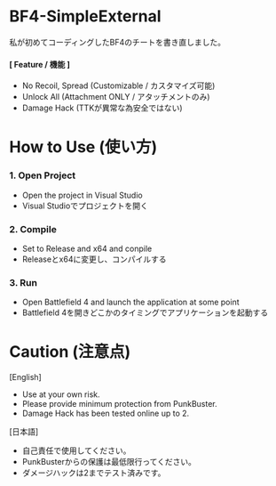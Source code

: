 # BF4-SimpleExternal

私が初めてコーディングしたBF4のチートを書き直しました。

#### [ Feature / 機能 ]
* No Recoil, Spread (Customizable / カスタマイズ可能)
* Unlock All (Attachment ONLY / アタッチメントのみ)
* Damage Hack (TTKが異常な為安全ではない)

# How to Use (使い方)

### 1. Open Project
  - Open the project in Visual Studio
  - Visual Studioでプロジェクトを開く

### 2. Compile
  - Set to Release and x64 and conpile
  - Releaseとx64に変更し、コンパイルする

### 3. Run
  - Open Battlefield 4 and launch the application at some point
  - Battlefield 4を開きどこかのタイミングでアプリケーションを起動する

# Caution (注意点)
[English]
* Use at your own risk.
* Please provide minimum protection from PunkBuster.
* Damage Hack has been tested online up to 2.

[日本語]
* 自己責任で使用してください。
* PunkBusterからの保護は最低限行ってください。
* ダメージハックは2までテスト済みです。
